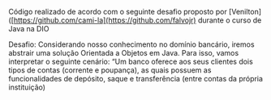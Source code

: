 Código realizado de acordo com o seguinte desafio proposto por [Venilton]([https://github.com/cami-la](https://github.com/falvojr) durante o curso de Java na DIO


Desafio: Considerando nosso conhecimento no domínio bancário, iremos abstrair uma solução Orientada a Objetos em Java. Para isso, vamos interpretar o seguinte cenário: “Um banco oferece aos seus clientes dois tipos de contas (corrente e poupança), as quais possuem as funcionalidades de depósito, saque e transferência (entre contas da própria instituição)
